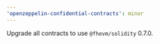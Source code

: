 ```yaml
---
'openzeppelin-confidential-contracts': minor
---
```


Upgrade all contracts to use `@fhevm/solidity` 0.7.0.
